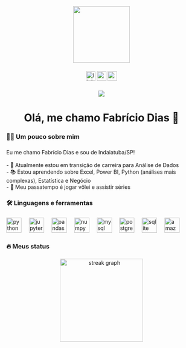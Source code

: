 <div align="center">
  <img height="150" src="https://media1.giphy.com/media/v1.Y2lkPTc5MGI3NjExcGs3bXJhYW1wbzBld3pzZGhtdW50MTJjeThqZ2RraWp1Z2pjMHhlNSZlcD12MV9pbnRlcm5hbF9naWZfYnlfaWQmY3Q9Zw/LXoFuds81sEDJkUDkf/giphy.gif"  />
</div>

###

<div align="center">
  <img src="https://img.shields.io/static/v1?message=LinkedIn&logo=linkedin&label=&color=0077B5&logoColor=white&labelColor=&style=for-the-badge" height="25" alt="linkedin logo"  />
  <img src="https://img.shields.io/static/v1?message=Medium&logo=medium&label=&color=12100E&logoColor=white&labelColor=&style=for-the-badge" height="25" alt="medium logo"  />
  <a href="fcdias.pro@gmail.com" target="_blank">
    <img src="https://img.shields.io/static/v1?message=Gmail&logo=gmail&label=&color=D14836&logoColor=white&labelColor=&style=for-the-badge" height="25" alt="gmail logo"  />
  </a>
</div>

###

<div align="center">
  <img src="https://visitor-badge.laobi.icu/badge?page_id=fcdias08123.fcdias08123&"  />
</div>

###

<h1 align="center">Olá, me chamo Fabrício Dias 👋</h1>

###

<h3 align="left">👩‍💻  Um pouco sobre mim</h3>

###

<p align="left">Eu me chamo Fabrício Dias e sou de Indaiatuba/SP!<br><br>- 🔭 Atualmente estou em transição de carreira para Análise de Dados<br>- 📚 Estou aprendendo sobre Excel, Power BI, Python (análises mais complexas), Estatística e Negócio<br>- 🏐 Meu passatempo é jogar vôlei e assistir séries</p>

###

<h3 align="left">🛠 Linguagens e ferramentas</h3>

###

<div align="left">
  <img src="https://cdn.jsdelivr.net/gh/devicons/devicon/icons/python/python-original.svg" height="40" alt="python logo"  />
  <img width="12" />
  <img src="https://cdn.jsdelivr.net/gh/devicons/devicon/icons/jupyter/jupyter-original.svg" height="40" alt="jupyter logo"  />
  <img width="12" />
  <img src="https://cdn.jsdelivr.net/gh/devicons/devicon/icons/pandas/pandas-original.svg" height="40" alt="pandas logo"  />
  <img width="12" />
  <img src="https://cdn.jsdelivr.net/gh/devicons/devicon/icons/numpy/numpy-original.svg" height="40" alt="numpy logo"  />
  <img width="12" />
  <img src="https://cdn.jsdelivr.net/gh/devicons/devicon/icons/mysql/mysql-original.svg" height="40" alt="mysql logo"  />
  <img width="12" />
  <img src="https://cdn.jsdelivr.net/gh/devicons/devicon/icons/postgresql/postgresql-original.svg" height="40" alt="postgresql logo"  />
  <img width="12" />
  <img src="https://cdn.jsdelivr.net/gh/devicons/devicon/icons/sqlite/sqlite-original.svg" height="40" alt="sqlite logo"  />
  <img width="12" />
  <img src="https://cdn.jsdelivr.net/gh/devicons/devicon/icons/amazonwebservices/amazonwebservices-line-wordmark.svg" height="40" alt="amazonwebservices logo"  />
</div>

###

<h3 align="left">🔥   Meus status</h3>

###

<div align="center">
  <img src="https://streak-stats.demolab.com?user=fcdias08123&locale=en&mode=daily&theme=dark&hide_border=false&border_radius=5&order=3" height="220" alt="streak graph"  />
</div>

###
